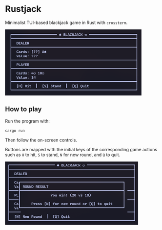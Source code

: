 # Rustjack

Minimalist TUI-based blackjack game in Rust with `crossterm`.

![screenshot](screenshots/screenshot1.png)

## How to play
Run the program with:

```bash
cargo run
```

Then follow the on-screen controls. 

Buttons are mapped with the initial keys of the corresponding game actions such as `H` to hit, `S` to stand, `N` for new round, and `Q` to quit.

![popup](screenshots/screenshot2.png)